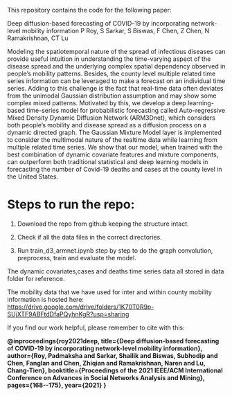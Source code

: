 
This repository contains the code for the following paper:

Deep diffusion-based forecasting of COVID-19 by incorporating network-level mobility information
P Roy, S Sarkar, S Biswas, F Chen, Z Chen, N Ramakrishnan, CT Lu

Modeling the spatiotemporal nature of the spread of infectious diseases can provide useful intuition in understanding the time-varying aspect of the disease spread and the underlying complex spatial dependency observed in people’s mobility patterns. Besides, the county level multiple related time series information can be leveraged to make a forecast on an individual time series. Adding to this challenge is the fact that real-time data often deviates from the unimodal Gaussian distribution assumption and may show some complex mixed patterns. Motivated by this, we develop a deep learning-based time-series model for probabilistic forecasting called Auto-regressive Mixed Density
Dynamic Diffusion Network (ARM3Dnet), which considers both people’s mobility and disease spread as a diffusion process on a dynamic directed graph. The Gaussian Mixture Model layer is implemented to consider the multimodal nature of the realtime data while learning from multiple related time series. We show that our model, when trained with the best combination of dynamic covariate features and mixture components, can outperform both traditional statistical and deep learning models in forecasting the number of Covid-19 deaths and cases at the county level in the United States.

# Steps to run the repo:

1. Download the repo from github keeping the structure intact.

2. Check if all the data files in the correct directories.

3. Run train_d3_armnet.ipynb step by step to do the graph convolution, preprocess, train and evaluate the model.


The dynamic covariates,cases and deaths time series data all stored in data folder for reference. 

The mobility data that we have used for inter and within county mobility information is hosted here:
https://drive.google.com/drive/folders/1K70T0R9p-SUjXTF9ABFtdDfaPQyhnKgR?usp=sharing

If you find our work helpful, please remember to cite with this:

**@inproceedings{roy2021deep,
  title={Deep diffusion-based forecasting of COVID-19 by incorporating network-level mobility information},
  author={Roy, Padmaksha and Sarkar, Shailik and Biswas, Subhodip and Chen, Fanglan and Chen, Zhiqian and Ramakrishnan, Naren and Lu, Chang-Tien},
  booktitle={Proceedings of the 2021 IEEE/ACM International Conference on Advances in Social Networks Analysis and Mining},
  pages={168--175},
  year={2021}
}**
